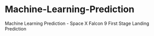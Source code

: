 # Machine-Learning-Prediction
Machine Learning Prediction - Space X Falcon 9 First Stage Landing Prediction
